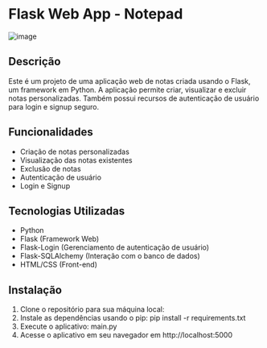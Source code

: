 # Flask Web App - Notepad
![image](https://github.com/Deadfubs/Flask-Notes-App/assets/74834392/ecec4442-df04-467c-b97c-5f57b04471cb)

## Descrição
Este é um projeto de uma aplicação web de notas criada usando o Flask, um framework em Python. A aplicação permite criar, visualizar e excluir notas personalizadas. Também possui recursos de autenticação de usuário para login e signup seguro.

## Funcionalidades
- Criação de notas personalizadas
- Visualização das notas existentes
- Exclusão de notas
- Autenticação de usuário
- Login e Signup

## Tecnologias Utilizadas
- Python
- Flask (Framework Web)
- Flask-Login (Gerenciamento de autenticação de usuário)
- Flask-SQLAlchemy (Interação com o banco de dados)
- HTML/CSS (Front-end)

## Instalação
1. Clone o repositório para sua máquina local:   
2. Instale as dependências usando o pip: pip install -r requirements.txt
3. Execute o aplicativo: main.py
4. Acesse o aplicativo em seu navegador em http://localhost:5000

